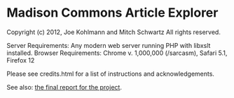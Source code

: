 Madison Commons Article Explorer
==================

Copyright (c) 2012, Joe Kohlmann and Mitch Schwartz
All rights reserved.

Server Requirements: Any modern web server running PHP with libxslt installed.
Browser Requirements: Chrome v. 1,000,000 (/sarcasm), Safari 5.1, Firefox 12

Please see credits.html for a list of instructions and acknowledgements.

See also: [the final report for the project](https://kohlmannj.github.io/vis-spring-2012-p2/img/kohlmann_vis-p2-final.pdf).
